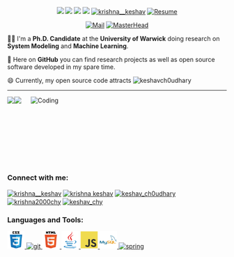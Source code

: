 <div  align="center">    

[![](https://img.shields.io/badge/🌐website-gray?&style=for-the-badge)](http://davidstutz.de/) 
[![](https://img.shields.io/badge/linkedin-%230077B5.svg?&style=for-the-badge&logo=linkedin&logoColor=white)](https://www.linkedin.com/in/htma/) 
[![](https://img.shields.io/badge/twitter-%230077B5.svg?&style=for-the-badge&logo=twitter&logoColor=white)](https://twitter.com/davidstutz92) 
[![](https://img.shields.io/badge/googlescholar-%234285F4.svg?&style=for-the-badge&logo=google-scholar&logoColor=white)](https://scholar.google.de/citations?user=TxEy3cwAAAAJ&hl=en) 
<a href="https://KeshavCh0udhary.github.io" target="blank"><img src="https://img.shields.io/badge/Portfolio_-000?style=for-the-badge&logo=ko-fi&logoColor=gold" alt="krishna__keshav" /></a> 
<a href="https://drive.google.com/file/d/1vg8DZtDNgcc0W09V5fQXLjUpeOUFDUrz/view" target="blank"><img src="https://img.shields.io/badge/Resume_-000?style=for-the-badge&logo=files&logoColor=green" alt="Resume"/></a> </p>
<a href="mailto:haotianteemo@outlook.com" target="blank"><img src="https://img.shields.io/badge/Reach_to_me_via_Mail_-000?style=for-the-badge&logo=gmail&logoColor=pink" alt="Mail" /></a> 
[![MasterHead](https://img.freepik.com/free-vector/programmer-typographic-header-idea-coding-testing-writing-program-using-internet-different-software-website-development-optimization-isolated-vector-illustration_613284-970.jpg?w=1380&t=st=1670361278~exp=1670361878~hmac=ba42ef1d98d78937f6f0369190d3bfa0626ec7df08263aee94553829489b5ccb)](https://www.linkedin.com/in/htma/) 

</div>

👩‍💻 I'm a **Ph.D. Candidate** at the **University of Warwick** doing research on **System Modeling** and **Machine Learning**.

🧠 Here on **GitHub** you can find research projects as well as open source software developed in my spare time.

😄 Currently, my open source code attracts  <img src="https://komarev.com/ghpvc/?username=keshavch0udhary&label=Visitors&color=0e75b6&style=flat" alt="keshavch0udhary" /> </p>

---

<img align="left" src="https://github-readme-stats.vercel.app/api?username=TSdreamer&count_private=true&show_icons=false&theme=default" />
<img align="left" src="https://github-readme-stats.vercel.app/api/top-langs/?username=davidstutz&theme=default&show_icons=true" />






<img align="right" alt="Coding" width="450" src="https://media.giphy.com/media/qgQUggAC3Pfv687qPC/giphy.gif">




<br>
<br>
<br>
<br>
<br>
<br>
<br>
<br>
<br>
<h3 align="left">Connect with me:</h3>
<p align="left">
<a href="https://twitter.com/krishna__keshav" target="blank/"><img align="center" src="https://raw.githubusercontent.com/rahuldkjain/github-profile-readme-generator/master/src/images/icons/Social/twitter.svg" alt="krishna__keshav" height="30" width="40" target="blank/"/></a>
<a href="https://linkedin.com/in/Krishna--Keshav" target="blank"><img align="center" src="https://raw.githubusercontent.com/rahuldkjain/github-profile-readme-generator/master/src/images/icons/Social/linked-in-alt.svg" alt="krishna keshav" height="30" width="40" target="blank"/></a>
<a href="https://instagram.com/keshav_ch0udhary" target="blank"><img align="center" src="https://raw.githubusercontent.com/rahuldkjain/github-profile-readme-generator/master/src/images/icons/Social/instagram.svg" alt="keshav_ch0udhary" height="30" width="40" /></a>
<a href="https://www.hackerrank.com/Krishna__Keshav" target="blank"><img align="center" src="https://raw.githubusercontent.com/rahuldkjain/github-profile-readme-generator/master/src/images/icons/Social/hackerrank.svg" alt="krishna2000chy" height="30" width="40" /></a>
<a href="https://www.leetcode.com/Krishna__Keshav" target="blank"><img align="center" src="https://raw.githubusercontent.com/rahuldkjain/github-profile-readme-generator/master/src/images/icons/Social/leet-code.svg" alt="keshav_chy" height="30" width="40" /></a>
</p>

<h3 align="left">Languages and Tools:</h3>
<p align="left"> <a href="https://www.w3schools.com/css/" target="_blank" rel="noreferrer"> <img src="https://raw.githubusercontent.com/devicons/devicon/master/icons/css3/css3-original-wordmark.svg" alt="css3" width="40" height="40"/> </a> <a href="https://git-scm.com/" target="_blank" rel="noreferrer"> <img src="https://www.vectorlogo.zone/logos/git-scm/git-scm-icon.svg" alt="git" width="40" height="40"/> </a> <a href="https://www.w3.org/html/" target="_blank" rel="noreferrer"> <img src="https://raw.githubusercontent.com/devicons/devicon/master/icons/html5/html5-original-wordmark.svg" alt="html5" width="40" height="40"/> </a> <a href="https://www.java.com" target="_blank" rel="noreferrer"> <img src="https://raw.githubusercontent.com/devicons/devicon/master/icons/java/java-original.svg" alt="java" width="40" height="40"/> </a> <a href="https://developer.mozilla.org/en-US/docs/Web/JavaScript" target="_blank" rel="noreferrer"> <img src="https://raw.githubusercontent.com/devicons/devicon/master/icons/javascript/javascript-original.svg" alt="javascript" width="40" height="40"/> </a> <a href="https://www.mysql.com/" target="_blank" rel="noreferrer"> <img src="https://raw.githubusercontent.com/devicons/devicon/master/icons/mysql/mysql-original-wordmark.svg" alt="mysql" width="40" height="40"/> </a> <a href="https://spring.io/" target="_blank" rel="noreferrer"> <img src="https://www.vectorlogo.zone/logos/springio/springio-icon.svg" alt="spring" width="40" height="40"/> </a> </p>
<br>

<!-- style="display=flex;  max-width: 300px;" -->
 <br/> <div >



<br/>
